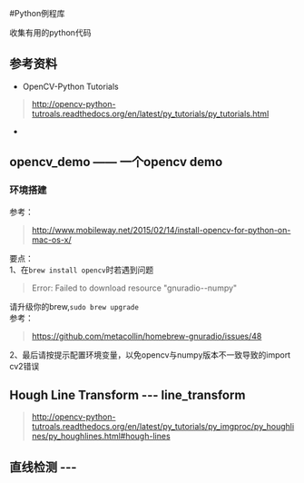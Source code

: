 #Python例程库

收集有用的python代码

## 参考资料  

- OpenCV-Python Tutorials

> http://opencv-python-tutroals.readthedocs.org/en/latest/py_tutorials/py_tutorials.html

- 

## opencv_demo —— 一个opencv demo  

### 环境搭建  

参考：  
> http://www.mobileway.net/2015/02/14/install-opencv-for-python-on-mac-os-x/

要点：  
1、在`brew install opencv`时若遇到问题  
> Error: Failed to download resource "gnuradio--numpy" 

请升级你的brew,`sudo brew upgrade`  
参考：  
> https://github.com/metacollin/homebrew-gnuradio/issues/48  

2、最后请按提示配置环境变量，以免opencv与numpy版本不一致导致的import cv2错误

## Hough Line Transform --- line_transform

> http://opencv-python-tutroals.readthedocs.org/en/latest/py_tutorials/py_imgproc/py_houghlines/py_houghlines.html#hough-lines

## 直线检测 ---
